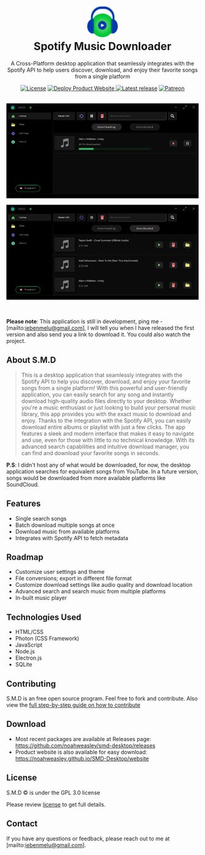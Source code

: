 <h1 align="center" style="border-bottom: none">
  <div>
    <a href="https://noahweasley.github.io/SMD-Desktop/website">
      <img src="website/assets/app_icon.png?raw=true" width="80" />
    </a>
  </div>
  Spotify Music Downloader
</h1>

<p align="center">A Cross-Platform desktop application that seamlessly integrates with the Spotify API to help users discover, download, and enjoy their favorite songs from a single platform</p>

<div align="center">
  <a href="https://github.com/noahweasley/SMD-desktop/blob/master/LICENSE"
    ><img src="https://img.shields.io/github/license/noahweasley/smd-desktop" alt="License"
  /></a>
  <a href="https://github.com/noahweasley/SMD-Desktop/actions/workflows/jekyll-gh-pages.yml">
    <img src="https://github.com/noahweasley/SMD-Desktop/actions/workflows/jekyll-gh-pages.yml/badge.svg?branch=master" alt="Deploy Product Website">
  </a>
  <a href=" https://github.com/noahweasley/smd-desktop/releases"
    ><img src="https://img.shields.io/github/v/release/noahweasley/smd-desktop?label=latest%20release" alt="Latest release"
  /></a>
  <a href="https://www.patreon.com/noahweasley"
    ><img src="https://img.shields.io/badge/sponsor-patreon-blue" alt="Patreon"
  /></a>
</div>

<br />
<p align="center">
  <a href="https://noahweasley.github.io/SMD-Desktop/website" target="_blank"
    ><img src="assets/screenshots/App Screenshot 1.png?raw=true" alt="Buy Noah A Coffee" />
  </a>

<a href="https://noahweasley.github.io/SMD-Desktop/website" target="_blank"
    ><img src="assets/screenshots/App Screenshot 2.png?raw=true" alt="Buy Noah A Coffee" />
</a>

</p>
<br />

**Please note**: This application is still in development, ping me - [mailto:iebenmelu@gmail.com], I will tell you when I have released the first version and also send you a link to download it. You could also watch the project.

## About S.M.D

> This is a desktop application that seamlessly integrates with the Spotify API to help you discover, download, and enjoy your favorite songs from a single platform! With this powerful and user-friendly application, you can easily search for any song and instantly download high-quality audio files directly to your desktop. Whether you're a music enthusiast or just looking to build your personal music library, this app provides you with the exact music to download and enjoy. Thanks to the integration with the Spotify API, you can easily download entire albums or playlist with just a few clicks. The app features a sleek and modern interface that makes it easy to navigate and use, even for those with little to no technical knowledge. With its advanced search capabilities and intuitive download manager, you can find and download your favorite songs in seconds.

**P.S**: I didn't host any of what would be downloaded, for now, the desktop application searches for equivalent songs from YouTube. In a future version, songs would be downloaded from more available platforms like SoundCloud.

## Features

- Single search songs
- Batch download multiple songs at once
- Download music from available platforms
- Integrates with Spotify API to fetch metadata

## Roadmap

- Customize user settings and theme
- File conversions; export in different file format
- Customize download settings like audio quality and download location
- Advanced search and search music from multiple platforms
- In-built music player

## Technologies Used

- HTML/CSS
- Photon (CSS Framework)
- JavaScript
- Node.js
- Electron.js
- SQLite

## Contributing

S.M.D is an free open source program. Feel free to fork and contribute. Also view the [full step-by-step guide on how to contribute](https://github.com/noahweasley/SMD-desktop/blob/master/contributing.md)

## Download

- Most recent packages are available at Releases page: <https://github.com/noahweasley/smd-desktop/releases>
- Product website is also available for easy download: <https://noahweasley.github.io/SMD-Desktop/website>

## License

S.M.D :copyright: is under the GPL 3.0 license

Please review [license](https://github.com/noahweasley/SMD-desktop/blob/master/license) to get full details.

## Contact

If you have any questions or feedback, please reach out to me at [mailto:iebenmelu@gmail.com].
